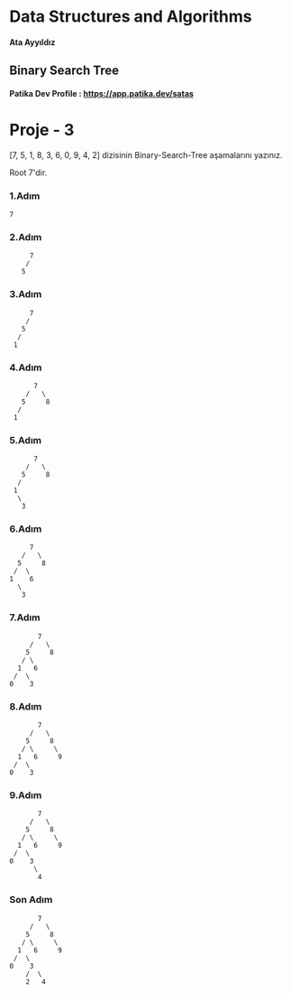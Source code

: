 # Data Structures and Algorithms
#### Ata Ayyıldız
## Binary Search Tree

#### Patika Dev Profile : https://app.patika.dev/satas

# Proje - 3

[7, 5, 1, 8, 3, 6, 0, 9, 4, 2] dizisinin Binary-Search-Tree aşamalarını yazınız.

Root 7'dir.

### 1.Adım
```
7
```

### 2.Adım
```
     7
    /   
   5  
```

### 3.Adım
```
     7
    /   
   5     
  /      
 1        
```

### 4.Adım

```
      7
    /   \
   5     8
  /      
 1    
```

### 5.Adım

```
      7
    /   \
   5     8
  /      
 1  
  \
   3
```

### 6.Adım

```
     7
   /   \
  5     8
 /  \    
1    6
  \
   3
```


### 7.Adım

```
       7
     /   \
    5     8
   / \     
  1   6       
 /  \ 
0    3
```


### 8.Adım

```
       7
     /   \
    5     8
   / \     \
  1   6     9  
 /  \
0    3

```

### 9.Adım

```
       7
     /   \
    5     8
   / \     \
  1   6     9  
 /  \
0    3
      \
       4
```


### Son Adım

```
       7
     /   \
    5     8
   / \     \
  1   6     9  
 /  \
0    3
    /  \
    2   4
```
